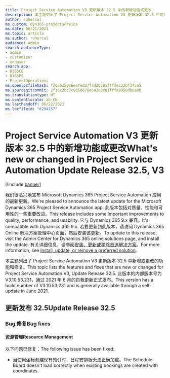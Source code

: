 ```yaml
---
title: Project Service Automation V3 更新版本 32.5 中的新增功能或更改
description: 本主题列出了 Project Service Automation V3 更新版本 32.5 中可用的功能和修复。
author: ruhercul
ms.custom: dyn365-projectservice
ms.date: 06/21/2021
ms.topic: article
ms.author: ruhercul
audience: Admin
search.audienceType:
- admin
- customizer
- enduser
search.app:
- D365CE
- D365PS
- ProjectOperations
ms.openlocfilehash: f2dab350c6eafed27f7d2b581fff3ec22bf345a5
ms.sourcegitcommit: 2f16c2bc7c8350676a6a380c61fffa9958db6a0b
ms.translationtype: HT
ms.contentlocale: zh-CN
ms.lasthandoff: 06/22/2021
ms.locfileid: "6294257"
---
```

# <a name="whats-new-or-changed-in-project-service-automation-update-release-325-v3"></a><span data-ttu-id="db2c0-103">Project Service Automation V3 更新版本 32.5 中的新增功能或更改</span><span class="sxs-lookup"><span data-stu-id="db2c0-103">What's new or changed in Project Service Automation Update Release 32.5, V3</span></span>

[!include [banner](../includes/psa-now-project-operations.md)]

<span data-ttu-id="db2c0-104">我们很高兴地宣布 Microsoft Dynamics 365 Project Service Automation 应用的最新更新。</span><span class="sxs-lookup"><span data-stu-id="db2c0-104">We're pleased to announce the latest update for the Microsoft Dynamics 365 Project Service Automation app.</span></span> <span data-ttu-id="db2c0-105">此版本包括对质量、性能和可用性的一些重要改进。</span><span class="sxs-lookup"><span data-stu-id="db2c0-105">This release includes some important improvements to quality, performance, and usability.</span></span> <span data-ttu-id="db2c0-106">它与 Dynamics 365 9.x 兼容。</span><span class="sxs-lookup"><span data-stu-id="db2c0-106">It's compatible with Dynamics 365 9.x.</span></span> <span data-ttu-id="db2c0-107">若要更新到此版本，请访问 Dynamics 365 Online 解决方案管理中心页面，然后安装该更新。</span><span class="sxs-lookup"><span data-stu-id="db2c0-107">To update to this release, visit the Admin Center for Dynamics 365 online solutions page, and install the update.</span></span> <span data-ttu-id="db2c0-108">有关详细信息，请参阅[安装、更新或移除首选解决方案](/power-platform/admin/install-remove-preferred-solution)。</span><span class="sxs-lookup"><span data-stu-id="db2c0-108">For more information, see [Install, update, or remove a preferred solution](/power-platform/admin/install-remove-preferred-solution).</span></span>

<span data-ttu-id="db2c0-109">本主题列出了 Project Service Automation V3 更新版本 32.5 中新增或更改的功能和修复。</span><span class="sxs-lookup"><span data-stu-id="db2c0-109">This topic lists the features and fixes that are new or changed for Project Service Automation V3, Update Release 32.5.</span></span> <span data-ttu-id="db2c0-110">此版本的内部版本号为 V3.10.53.231，通过 2021 年 6 月的自我更新正式发布。</span><span class="sxs-lookup"><span data-stu-id="db2c0-110">This version has a build number of V3.10.53.231 and is generally available through a self-update in June 2021.</span></span>

## <a name="update-release-325"></a><span data-ttu-id="db2c0-111">更新发布 32.5</span><span class="sxs-lookup"><span data-stu-id="db2c0-111">Update Release 32.5</span></span>

### <a name="bug-fixes"></a><span data-ttu-id="db2c0-112">Bug 修复</span><span class="sxs-lookup"><span data-stu-id="db2c0-112">Bug fixes</span></span>

#### <a name="resource-management"></a><span data-ttu-id="db2c0-113">资源管理</span><span class="sxs-lookup"><span data-stu-id="db2c0-113">Resource Management</span></span>

<span data-ttu-id="db2c0-114">以下问题已修复：</span><span class="sxs-lookup"><span data-stu-id="db2c0-114">The following issue has been fixed:</span></span>

- <span data-ttu-id="db2c0-115">当使用坐标创建现有预订时，日程安排板无法正确加载。</span><span class="sxs-lookup"><span data-stu-id="db2c0-115">The Schedule Board doesn't load correctly when existing bookings are created with coordinates.</span></span>

